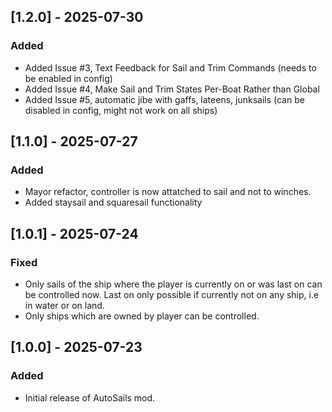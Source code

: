 ## [1.2.0] - 2025-07-30

### Added 
- Added Issue #3, Text Feedback for Sail and Trim Commands (needs to be enabled in config)
- Added Issue #4, Make Sail and Trim States Per-Boat Rather than Global
- Added Issue #5, automatic jibe with gaffs, lateens, junksails (can be disabled in config, might not work on all ships)
 
## [1.1.0] - 2025-07-27

### Added 
- Mayor refactor, controller is now attatched to sail and not to winches. 
- Added staysail and squaresail functionality

## [1.0.1] - 2025-07-24

### Fixed 
- Only sails of the ship where the player is currently on or was last on can be controlled now. Last on only possible if currently not on any ship, i.e in water or on land.
- Only ships which are owned by player can be controlled.

## [1.0.0] - 2025-07-23

### Added
- Initial release of AutoSails mod.


